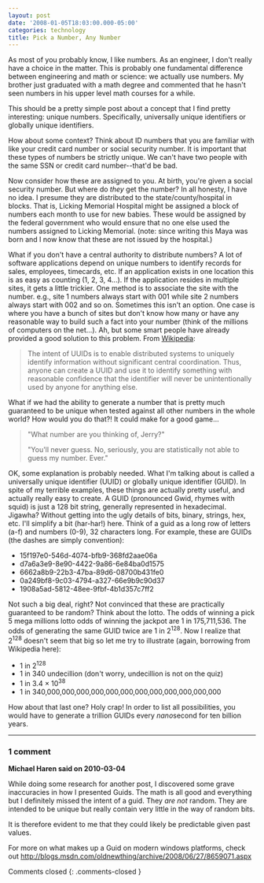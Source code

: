 ```yaml
---
layout: post
date: '2008-01-05T18:03:00.000-05:00'
categories: technology
title: Pick a Number, Any Number
---
```


As most of you probably know, I like numbers. As an engineer, I don't really have a choice in the matter. This is probably one fundamental difference between engineering and math or science: we actually use numbers. My brother just graduated with a math degree and commented that he hasn't seen numbers in his upper level math courses for a while.

This should be a pretty simple post about a concept that I find pretty interesting: unique numbers. Specifically, universally unique identifiers or globally unique identifiers.

How about some context? Think about ID numbers that you are familiar with like your credit card number or social security number. It is important that these types of numbers be strictly unique. We can't have two people with the same SSN or credit card number--that'd be bad.

Now consider how these are assigned to you. At birth, you're given a social security number. But where do *they* get the number? In all honesty, I have no idea. I presume they are distributed to the state/county/hospital in blocks. That is, Licking Memorial Hospital might be assigned a block of numbers each month to use for new babies. These would be assigned by the federal government who would ensure that no one else used the numbers assigned to Licking Memorial. (note: since writing this Maya was born and I now know that these are not issued by the hospital.)

What if you don't have a central authority to distribute numbers? A lot of software applications depend on unique numbers to identify records for sales, employees, timecards, etc. If an application exists in one location this is as easy as counting (1, 2, 3, 4...). If the application resides in multiple sites, it gets a little trickier. One method is to associate the site with the number. e.g., site 1 numbers always start with 001 while site 2 numbers always start with 002 and so on. Sometimes this isn't an option. One case is where you have a bunch of sites but don't know how many or have any reasonable way to build such a fact into your number (think of the millions of computers on the net...). Ah, but some smart people have already provided a good solution to this problem. From [Wikipedia](http://en.wikipedia.org/wiki/Universally_Unique_Identifier):

> The intent of UUIDs is to enable distributed systems to uniquely identify information without significant central coordination. Thus, anyone can create a UUID and use it to identify something with reasonable confidence that the identifier will never be unintentionally used by anyone for anything else.

What if we had the ability to generate a number that is pretty much guaranteed to be unique when tested against all other numbers in the whole world? How would you do that?! It could make for a good game...

> "What number are you thinking of, Jerry?"
>
> "You'll never guess. No, seriously, you are statistically not able to guess my number. Ever."

OK, some explanation is probably needed. What I'm talking about is called a universally unique identifier (UUID) or globally unique identifier (GUID). In spite of my terrible examples, these things are actually pretty useful, and actually really easy to create. A GUID (pronounced Gwid, rhymes with squid) is just a 128 bit string, generally represented in hexadecimal. Jigawha? Without getting into the ugly details of bits, binary, strings, hex, etc. I'll simplify a bit (har-har!) here. Think of a guid as a long row of letters (a-f) and numbers (0-9), 32 characters long. For example, these are GUIDs (the dashes are simply convention):

* 15f197e0-546d-4074-bfb9-368fd2aae06a
* d7a6a3e9-8e90-4422-9a86-6e84ba0d1575
* 6662a8b9-22b3-47ba-89d6-08700b431fe0
* 0a249bf8-9c03-4794-a327-66e9b9c90d37
* 1908a5ad-5812-48ee-9fbf-4b1d357c7ff2

Not such a big deal, right? Not convinced that these are practically guaranteed to be random? Think about the lotto. The odds of winning a pick 5 mega millions lotto odds of winning the jackpot are 1 in 175,711,536. The odds of generating the same GUID twice are 1 in 2<sup>128</sup>. Now I realize that 2<sup>128</sup> doesn't seem that big so let me try to illustrate (again, borrowing from Wikipedia here):

* 1 in 2<sup>128</sup>
* 1 in 340 undecillion (don't worry, undecillion is not on the quiz)
* 1 in 3.4 × 10<sup>38</sup>
* 1 in 340,000,000,000,000,000,000,000,000,000,000,000,000

How about that last one? Holy crap! In order to list all possibilities, you would have to generate a trillion GUIDs every *nano*second for ten billion years.

---

### 1 comment

**Michael Haren said on 2010-03-04**

While doing some research for another post, I discovered some grave inaccuracies in how I presented Guids. The math is all good and everything but I definitely missed the intent of a guid. They *are not* random. They are intended to be unique but really contain very little in the way of random bits. 

It is therefore evident to me that they could likely be predictable given past values.

For more on what makes up a Guid on modern windows platforms, check out http://blogs.msdn.com/oldnewthing/archive/2008/06/27/8659071.aspx

Comments closed
{: .comments-closed }